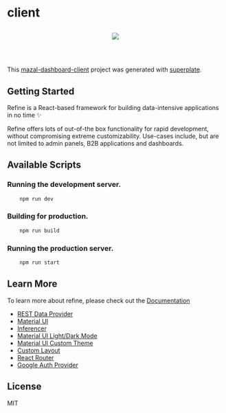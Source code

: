 # client

<div align="center" style="margin: 30px;">
    <a href="https://refine.dev">
    <img src="https://refine.ams3.cdn.digitaloceanspaces.com/refine_logo.png"  align="center" />
    </a>
</div>
<br/>

This [mazal-dashboard-client](https://github.com/saramazal/mazal-dashboard-client) project was generated with [superplate](https://github.com/pankod/refine).

## Getting Started

Refine is a React-based framework for building data-intensive applications in no time ✨

Refine offers lots of out-of-the box functionality for rapid development, without compromising extreme customizability. Use-cases include, but are not limited to admin panels, B2B applications and dashboards.

## Available Scripts

### Running the development server.

```bash
    npm run dev
```

### Building for production.

```bash
    npm run build
```

### Running the production server.

```bash
    npm run start
```

## Learn More

To learn more about refine, please check out the [Documentation](https://refine.dev/docs)

- [REST Data Provider](https://refine.dev/docs/core/providers/data-provider/#overview)
- [Material UI](https://refine.dev/docs/ui-frameworks/mui/tutorial/)
- [Inferencer](https://refine.dev/docs/packages/documentation/inferencer)
- [Material UI Light/Dark Mode](https://refine.dev/docs/ui-frameworks/mui/customization/mui-custom-theme/)
- [Material UI Custom Theme](https://refine.dev/docs/ui-frameworks/mui/customization/mui-custom-theme/)
- [Custom Layout](https://refine.dev/docs/ui-frameworks/mui/customization/mui-custom-layout/)
- [React Router](https://refine.dev/docs/core/providers/router-provider/)
- [Google Auth Provider ](https://refine.dev/docs/core/providers/auth-provider/)

## License

MIT